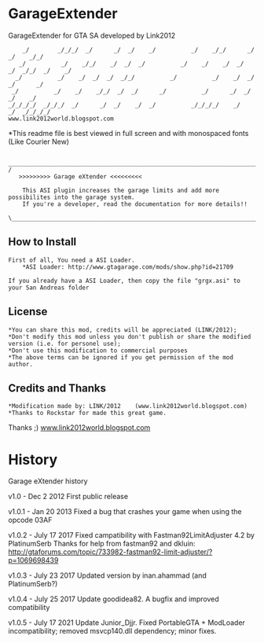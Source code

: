 # GarageExtender
GarageExtender for GTA SA developed by Link2012

	    _/        _/_/_/  _/      _/  _/    _/          _/    _/_/      _/      _/    _/_/    
	   _/          _/    _/_/    _/  _/  _/          _/    _/    _/  _/  _/  _/_/  _/    _/   
	  _/          _/    _/  _/  _/  _/_/          _/          _/    _/  _/    _/      _/      
	 _/          _/    _/    _/_/  _/  _/      _/          _/      _/  _/    _/    _/         
	_/_/_/_/  _/_/_/  _/      _/  _/    _/  _/          _/_/_/_/    _/      _/  _/_/_/_/      
	www.link2012world.blogspot.com

*This readme file is best viewed in full screen and with monospaced fonts (Like Courier New)


	 ____________________________________________________________________________
	/
	   >>>>>>>>> Garage eXtender <<<<<<<<<

		This ASI plugin increases the garage limits and add more possibilites into the garage system.
		If you're a developer, read the documentation for more details!!
		
	\____________________________________________________________________________

## How to Install

	First of all, You need a ASI Loader.
		*ASI Loader: http://www.gtagarage.com/mods/show.php?id=21709

	If you already have a ASI Loader, then copy the file "grgx.asi" to your San Andreas folder

## License
	*You can share this mod, credits will be appreciated (LINK/2012);
	*Don't modify this mod unless you don't publish or share the modified version (i.e. for personel use);
	*Don't use this modification to commercial purposes
	*The above terms can be ignored if you get permission of the mod author.


## Credits and Thanks
	*Modification made by: LINK/2012 	(www.link2012world.blogspot.com)
	*Thanks to Rockstar for made this great game.


Thanks ;)
www.link2012world.blogspot.com

# History

Garage eXtender history

v1.0 - Dec 2 2012
	First public release


v1.0.1 - Jan 20 2013
	Fixed a bug that crashes your game when using the opcode 03AF

v1.0.2 - July 17 2017
    Fixed campatibility with Fastman92LimitAdjuster 4.2 by PlatinumSerb
	Thanks for help from fastman92 and dkluin: http://gtaforums.com/topic/733982-fastman92-limit-adjuster/?p=1069698439

v1.0.3 - July 23 2017
    Updated version by inan.ahammad (and PlatinumSerb?)

v1.0.4 - July 25 2017
    Update goodidea82. A bugfix and improved compatibility

v1.0.5 - July 17 2021
    Update Junior_Djjr. Fixed PortableGTA + ModLoader incompatibility; removed msvcp140.dll dependency; minor fixes.
